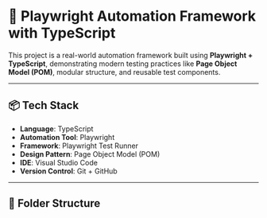 # 🎯 Playwright Automation Framework with TypeScript

This project is a real-world automation framework built using **Playwright + TypeScript**, demonstrating modern testing practices like **Page Object Model (POM)**, modular structure, and reusable test components.

---

## 📦 Tech Stack
- **Language**: TypeScript
- **Automation Tool**: Playwright
- **Framework**: Playwright Test Runner
- **Design Pattern**: Page Object Model (POM)
- **IDE**: Visual Studio Code
- **Version Control**: Git + GitHub

---

## 📂 Folder Structure

